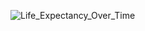 ![Life_Expectancy_Over_Time](https://github.com/Nabid96/Life-Expectancy-GDP/assets/161248700/9d3bfdcc-f051-436f-8061-7f7629b5bc23)
